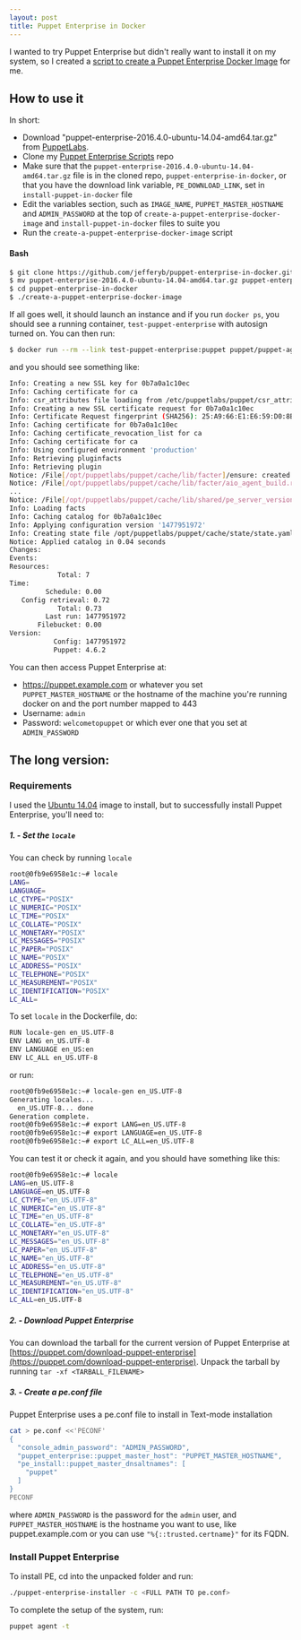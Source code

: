 ```yaml
---
layout: post
title: Puppet Enterprise in Docker
---
```


I wanted to try Puppet Enterprise but didn't really want to install it on my system, so 
I created a [script to create a Puppet Enterprise Docker Image](https://github.com/jefferyb/puppet-enterprise-in-docker) for me.

## How to use it

In short:
* Download "puppet-enterprise-2016.4.0-ubuntu-14.04-amd64.tar.gz" from [PuppetLabs](https://puppet.com/download-puppet-enterprise).
* Clone my [Puppet Enterprise Scripts](https://github.com/jefferyb/puppet-enterprise-in-docker.git) repo
* Make sure that the `puppet-enterprise-2016.4.0-ubuntu-14.04-amd64.tar.gz` file is in the cloned repo, `puppet-enterprise-in-docker`, or that you have the download link variable, `PE_DOWNLOAD_LINK`, set in `install-puppet-in-docker` file
* Edit the variables section, such as `IMAGE_NAME`, `PUPPET_MASTER_HOSTNAME` and `ADMIN_PASSWORD` at the top of `create-a-puppet-enterprise-docker-image` and `install-puppet-in-docker` files to suite you
* Run the `create-a-puppet-enterprise-docker-image` script

#### Bash
```bash
$ git clone https://github.com/jefferyb/puppet-enterprise-in-docker.git
$ mv puppet-enterprise-2016.4.0-ubuntu-14.04-amd64.tar.gz puppet-enterprise-in-docker
$ cd puppet-enterprise-in-docker
$ ./create-a-puppet-enterprise-docker-image
```
If all goes well, it should launch an instance and if you run `docker ps`, you should see a running container, `test-puppet-enterprise` with autosign turned on. 
You can then run:
```bash
$ docker run --rm --link test-puppet-enterprise:puppet puppet/puppet-agent-alpine
```
and you should see something like:
```bash
Info: Creating a new SSL key for 0b7a0a1c10ec
Info: Caching certificate for ca
Info: csr_attributes file loading from /etc/puppetlabs/puppet/csr_attributes.yaml
Info: Creating a new SSL certificate request for 0b7a0a1c10ec
Info: Certificate Request fingerprint (SHA256): 25:A9:66:E1:E6:59:D0:8B:A2:55:10:83:EC:B2:3F:70:61:9D:26:A0:34:1F:45:49:74:E2:17:7D:91:4C:25:4C
Info: Caching certificate for 0b7a0a1c10ec
Info: Caching certificate_revocation_list for ca
Info: Caching certificate for ca
Info: Using configured environment 'production'
Info: Retrieving pluginfacts
Info: Retrieving plugin
Notice: /File[/opt/puppetlabs/puppet/cache/lib/facter]/ensure: created
Notice: /File[/opt/puppetlabs/puppet/cache/lib/facter/aio_agent_build.rb]/ensure: defined content as '{md5}cdcc1ff07bc245c66cc1d46be56b3af5'
...
Notice: /File[/opt/puppetlabs/puppet/cache/lib/shared/pe_server_version.rb]/ensure: defined content as '{md5}f3d3fc8776512ae73d3293c97b8f3dfe'
Info: Loading facts
Info: Caching catalog for 0b7a0a1c10ec
Info: Applying configuration version '1477951972'
Info: Creating state file /opt/puppetlabs/puppet/cache/state/state.yaml
Notice: Applied catalog in 0.04 seconds
Changes:
Events:
Resources:
            Total: 7
Time:
         Schedule: 0.00
   Config retrieval: 0.72
            Total: 0.73
         Last run: 1477951972
       Filebucket: 0.00
Version:
           Config: 1477951972
           Puppet: 4.6.2

```

You can then access Puppet Enterprise at:
* https://puppet.example.com or whatever you set `PUPPET_MASTER_HOSTNAME` or the hostname of the machine you're running docker on and the port number mapped to 443
* Username: `admin`
* Password: `welcometopuppet` or which ever one that you set at `ADMIN_PASSWORD`

## The long version:

### Requirements

I used the [Ubuntu 14.04](https://hub.docker.com/_/ubuntu/) image to install, but to successfully install Puppet Enterprise, you'll need to:

##### 1. - Set the `locale`

You can check by running `locale`

```bash
root@0fb9e6958e1c:~# locale
LANG=
LANGUAGE=
LC_CTYPE="POSIX"
LC_NUMERIC="POSIX"
LC_TIME="POSIX"
LC_COLLATE="POSIX"
LC_MONETARY="POSIX"
LC_MESSAGES="POSIX"
LC_PAPER="POSIX"
LC_NAME="POSIX"
LC_ADDRESS="POSIX"
LC_TELEPHONE="POSIX"
LC_MEASUREMENT="POSIX"
LC_IDENTIFICATION="POSIX"
LC_ALL=
```

To set `locale` in the Dockerfile, do:

```bash
RUN locale-gen en_US.UTF-8  
ENV LANG en_US.UTF-8  
ENV LANGUAGE en_US:en  
ENV LC_ALL en_US.UTF-8 
```

or run:

```bash
root@0fb9e6958e1c:~# locale-gen en_US.UTF-8
Generating locales...
  en_US.UTF-8... done
Generation complete.
root@0fb9e6958e1c:~# export LANG=en_US.UTF-8
root@0fb9e6958e1c:~# export LANGUAGE=en_US.UTF-8
root@0fb9e6958e1c:~# export LC_ALL=en_US.UTF-8
```
You can test it or check it again, and you should have something like this:

```bash
root@0fb9e6958e1c:~# locale
LANG=en_US.UTF-8
LANGUAGE=en_US.UTF-8
LC_CTYPE="en_US.UTF-8"
LC_NUMERIC="en_US.UTF-8"
LC_TIME="en_US.UTF-8"
LC_COLLATE="en_US.UTF-8"
LC_MONETARY="en_US.UTF-8"
LC_MESSAGES="en_US.UTF-8"
LC_PAPER="en_US.UTF-8"
LC_NAME="en_US.UTF-8"
LC_ADDRESS="en_US.UTF-8"
LC_TELEPHONE="en_US.UTF-8"
LC_MEASUREMENT="en_US.UTF-8"
LC_IDENTIFICATION="en_US.UTF-8"
LC_ALL=en_US.UTF-8
```

##### 2. - Download Puppet Enterprise

You can download the tarball for the current version of Puppet Enterprise at [https://puppet.com/download-puppet-enterprise](https://puppet.com/download-puppet-enterprise).
Unpack the tarball by running `tar -xf <TARBALL_FILENAME>`

##### 3. - Create a pe.conf file

Puppet Enterprise uses a pe.conf file to install in Text-mode installation

```bash
cat > pe.conf <<'PECONF'
{
  "console_admin_password": "ADMIN_PASSWORD",
  "puppet_enterprise::puppet_master_host": "PUPPET_MASTER_HOSTNAME",
  "pe_install::puppet_master_dnsaltnames": [
    "puppet"
  ]
}
PECONF
```

where `ADMIN_PASSWORD` is the password for the `admin` user,
and `PUPPET_MASTER_HOSTNAME` is the hostname you want to use, like puppet.example.com or you can use `"%{::trusted.certname}"` for its FQDN.

### Install Puppet Enterprise

To install PE, cd into the unpacked folder and run:

```bash
./puppet-enterprise-installer -c <FULL PATH TO pe.conf>
```

To complete the setup of the system, run:
```bash
puppet agent -t
```
